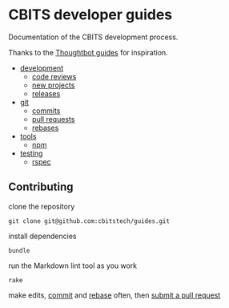 # CBITS developer guides

Documentation of the CBITS development process.

Thanks to the [Thoughtbot guides](https://github.com/thoughtbot/guides) for
inspiration.

* [development](/development)
  * [code reviews](/development/code_reviews)
  * [new projects](/development/new_projects)
  * [releases](/development/releases)
* [git](/git)
  * [commits](/git/commits)
  * [pull requests](/git/pull_requests)
  * [rebases](/git/rebases)
* [tools](/tools)
  * [npm](/tools/npm)
* [testing](/testing)
  * [rspec](/testing/rspec)

## Contributing

clone the repository

```
git clone git@github.com:cbitstech/guides.git
```

install dependencies

```
bundle
```

run the Markdown lint tool as you work

```
rake
```

make edits, [commit](/git/commits) and [rebase](/git/rebases) often, then
[submit a pull request](/git/pull_requests)
